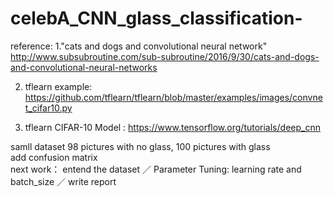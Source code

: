 # celebA_CNN_glass_classification-

reference:
1."cats and dogs and convolutional neural network" http://www.subsubroutine.com/sub-subroutine/2016/9/30/cats-and-dogs-and-convolutional-neural-networks

2. tflearn example: https://github.com/tflearn/tflearn/blob/master/examples/images/convnet_cifar10.py

3. tflearn CIFAR-10 Model : https://www.tensorflow.org/tutorials/deep_cnn

samll dataset 98 pictures with no glass, 100 pictures with glass
<br>
add confusion matrix
<br>
next work：
entend the dataset ／
Parameter Tuning: learning rate and batch_size ／
write report
<br/>

